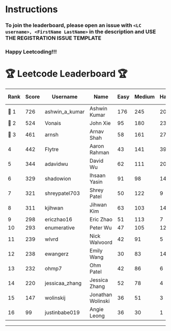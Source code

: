 # Instructions
### To join the leaderboard, please open an issue with `<LC username>, <FirstName LastName>` in the description and USE THE REGISTRATION ISSUE TEMPLATE
### Happy Leetcoding!!!


# 🏆 Leetcode Leaderboard 🏆

| Rank | Score | Username       | Name | Easy | Medium | Hard | Problems Solved |
|------|----------------|-----------------|-------------------|--------------|--------------|--------------|--------------|
| 🥇 1 | 726 | ashwin_a_kumar | Ashwin Kumar | 176 | 245 | 20 | 441 |
| 🥈 2 | 524 | Vonais | John Xie | 95 | 180 | 23 | 298 |
| 🥉 3 | 461 | arnsh | Arnav Shah | 58 | 161 | 27 | 246 |
| 4 | 442 | Flytre | Aaron Rahman | 43 | 141 | 39 | 223 |
| 5 | 344 | adavidwu | David Wu | 62 | 111 | 20 | 193 |
| 6 | 329 | shadowion | Ihsaan Yasin | 91 | 98 | 14 | 203 |
| 7 | 321 | shreypatel703 | Shrey Patel | 50 | 122 | 9 | 181 |
| 8 | 311 | kjihwan | Jihwan Kim | 63 | 103 | 14 | 180 |
| 9 | 298 | ericzhao16 | Eric Zhao | 51 | 113 | 7 | 171 |
| 10 | 293 | enumerative | Peter Wu | 47 | 105 | 12 | 164 |
| 11 | 239 | wlvrd | Nick Walvoord | 42 | 91 | 5 | 138 |
| 12 | 238 | ewangerz | Emily Wang | 30 | 83 | 14 | 127 |
| 13 | 232 | ohmp7 | Ohm Patel | 42 | 86 | 6 | 134 |
| 14 | 220 | jessicaa_zhang | Jessica Zhang | 52 | 78 | 4 | 134 |
| 15 | 147 | wolinskij | Jonathan Wolinski | 36 | 51 | 3 | 90 |
| 16 | 99 | justinbabe019 | Angie Leong | 36 | 30 | 1 | 67 |
---